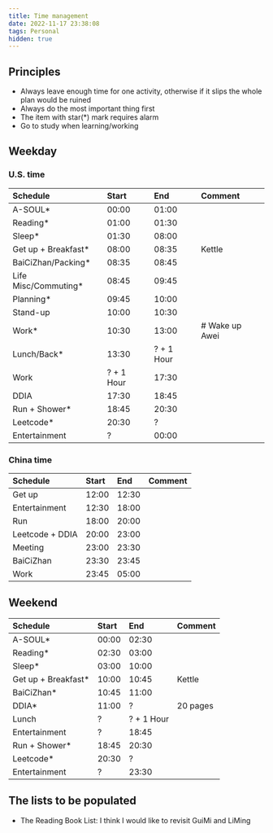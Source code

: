 ```yaml
---
title: Time management
date: 2022-11-17 23:38:08
tags: Personal
hidden: true
---
```


## Principles

* Always leave enough time for one activity, otherwise if it slips the whole plan would be ruined
* Always do the most important thing first
* The item with star(*) mark requires alarm
* Go to study when learning/working

## Weekday

### U.S. time

| Schedule                  | Start     | End       | Comment           |
| :------------------------ | :-------- | :-------- | :---------------- |
| A-SOUL*                   | 00:00     | 01:00     |                   |
| Reading*                  | 01:00     | 01:30     |                   |
| Sleep*                    | 01:30     | 08:00     |                   |
| Get up + Breakfast*       | 08:00     | 08:35     | Kettle            |
| BaiCiZhan/Packing*        | 08:35     | 08:45     |                   |
| Life Misc/Commuting*      | 08:45     | 09:45     |                   |
| Planning*                 | 09:45     | 10:00     |                   |
| Stand-up                  | 10:00     | 10:30     |                   |
| Work*                     | 10:30     | 13:00     | # Wake up Awei    |
| Lunch/Back*               | 13:30     | ? + 1 Hour|                   |
| Work                      | ? + 1 Hour| 17:30     |                   |
| DDIA                      | 17:30     | 18:45     |                   |
| Run + Shower*             | 18:45     | 20:30     |                   |
| Leetcode*                 | 20:30     | ?         |                   |
| Entertainment             | ?         | 00:00     |                   |

### China time

| Schedule                  | Start     | End       | Comment           |
| :------------------------ | :-------- | :-------- | :---------------- |
| Get up                    | 12:00     | 12:30     |                   |
| Entertainment             | 12:30     | 18:00     |                   |
| Run                       | 18:00     | 20:00     |                   |
| Leetcode + DDIA           | 20:00     | 23:00     |                   |
| Meeting                   | 23:00     | 23:30     |                   |
| BaiCiZhan                 | 23:30     | 23:45     |                   |
| Work                      | 23:45     | 05:00     |                   |

## Weekend

| Schedule                  | Start     | End       | Comment           |
| :------------------------ | :-------- | :-------- | :---------------- |
| A-SOUL*                   | 00:00     | 02:30     |                   |
| Reading*                  | 02:30     | 03:00     |                   |
| Sleep*                    | 03:00     | 10:00     |                   |
| Get up + Breakfast*       | 10:00     | 10:45     | Kettle            |
| BaiCiZhan*                | 10:45     | 11:00     |                   |
| DDIA*                     | 11:00     | ?         | 20 pages          |
| Lunch                     | ?         | ? + 1 Hour|                   |
| Entertainment             | ?         | 18:45     |                   |
| Run + Shower*             | 18:45     | 20:30     |                   |
| Leetcode*                 | 20:30     | ?         |                   |
| Entertainment             | ?         | 23:30     |                   |

## The lists to be populated

* The Reading Book List: I think I would like to revisit GuiMi and LiMing
